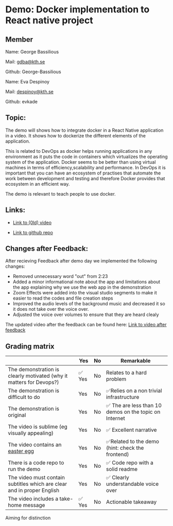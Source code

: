 # Demo: Docker implementation to React native project
## Member
Name: George Bassilious

Mail: gdba@kth.se

Github: George-Bassilious

Name: Eva Despinoy

Mail: despinoy@kth.se

Github: evkade


## Topic:
The demo will shows how to integrate docker in a React Native application in a video. It shows how to dockerize the different elements of the application.

This is related to DevOps as docker helps running applications in any environment as it puts the code in containers which virtualizes the operating system of the application. Docker seems to be better than using virtual machines in terms of efficiency,scalability and performance. In DevOps it is important that you can have an ecosystem of practises that automate the work between development and testing and therefore Docker provides that ecosystem in an efficient way.

The demo is relevant to teach people to use docker.

## Links:

- [Link to (0ld) video](https://www.youtube.com/watch?v=iYIwVbszVw4)

- [Link to github repo](https://github.com/George-Bassilious/dockerTodo)


## Changes after Feedback:
After recieving Feedback after demo day we implemented the following changes:

- Removed unnecessary word "out" from 2:23
- Added a minor informational note about the app and limitations about the app explaining why we use the web app in the demonstration
- Zoom Effects were added into the visual studio segments to make it easier to read the codes and file creation steps
- Improved the audio levels of the background music and decreased it so it does not take over the voice over. 
- Adjusted the voice over volumes to ensure that they are heard clealy

The updated video after the feedback can be found here: [Link to video after feedback](https://www.youtube.com/watch?v=iYIwVbszVw4)

## Grading matrix

|                                             | Yes | No | Remarkable |
|-------------------------------------------- | ----|----|-------------|
|The demonstration is clearly motivated (why it matters for Devops?) |✅ Yes | No |Relates to a hard problem |
|The demonstration is difficult to do | Yes | No |✅Relies on a non trivial infrastructure |
|The demonstration is original | Yes | No | ✅ The are less than 10 demos on the topic on Internet |
|The video is sublime (eg visually appealing) | Yes | No |✅ Excellent narrative |
|The video contains an [easter egg](https://github.com/OrkoHunter/python-easter-eggs) | Yes | No | ✅Related to the demo (hint: check the frontend)|
|There is a code repo to run the demo  | Yes | No |✅ Code repo with a solid readme |
|The video must contain subtitles which are clear and in proper English | Yes | No |✅ Clearly understandable voice over |
|The video includes a take-home message |✅ Yes | No | Actionable takeaway |

Aiming for distinction
